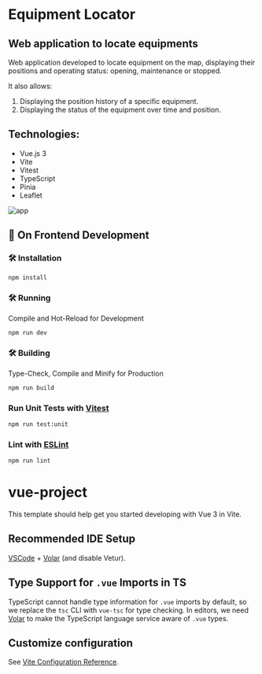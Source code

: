 # Equipment Locator
## Web application to locate equipments

Web application developed to locate equipment on the map, displaying their positions and operating status: opening, maintenance or stopped.

It also allows:
1. Displaying the position history of a specific equipment.
2. Displaying the status of the equipment over time and position.

## Technologies:
- Vue.js 3
- Vite
- Vitest
- TypeScript
- Pinia
- Leaflet

![app](https://github.com/user-attachments/assets/e90bc0a7-70d8-4298-b0ab-169b7092025a)


## 🌱 On Frontend Development

### 🛠️ Installation
```sh
npm install
```

### 🛠️ Running
Compile and Hot-Reload for Development
```sh
npm run dev
```

### 🛠️ Building
Type-Check, Compile and Minify for Production
```sh
npm run build
```

### Run Unit Tests with [Vitest](https://vitest.dev/)

```sh
npm run test:unit
```

### Lint with [ESLint](https://eslint.org/)

```sh
npm run lint
```

# vue-project

This template should help get you started developing with Vue 3 in Vite.

## Recommended IDE Setup

[VSCode](https://code.visualstudio.com/) + [Volar](https://marketplace.visualstudio.com/items?itemName=Vue.volar) (and disable Vetur).

## Type Support for `.vue` Imports in TS

TypeScript cannot handle type information for `.vue` imports by default, so we replace the `tsc` CLI with `vue-tsc` for type checking. In editors, we need [Volar](https://marketplace.visualstudio.com/items?itemName=Vue.volar) to make the TypeScript language service aware of `.vue` types.

## Customize configuration

See [Vite Configuration Reference](https://vitejs.dev/config/).
